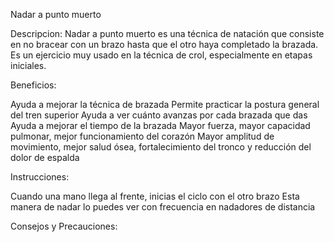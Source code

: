 Nadar a punto muerto

Descripcion:
Nadar a punto muerto es una técnica de natación que consiste en no bracear con un
brazo hasta que el otro haya completado la brazada. Es un ejercicio muy usado en la 
técnica de crol, especialmente en etapas iniciales. 


Beneficios: 

Ayuda a mejorar la técnica de brazada
Permite practicar la postura general del tren superior
Ayuda a ver cuánto avanzas por cada brazada que das
Ayuda a mejorar el tiempo de la brazada
Mayor fuerza, mayor capacidad pulmonar, mejor funcionamiento del corazón
Mayor amplitud de movimiento, mejor salud ósea, fortalecimiento del tronco y reducción del dolor de espalda

Instrucciones:

Cuando una mano llega al frente, inicias el ciclo con el otro brazo
Esta manera de nadar lo puedes ver con frecuencia en nadadores de distancia

Consejos y Precauciones:



